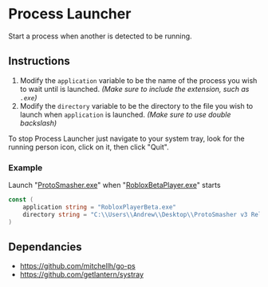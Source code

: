 # Process Launcher
Start a process when another is detected to be running. 

## Instructions

1. Modify the `application` variable to be the name of the process you wish to wait until is launched. _(Make sure to include the extension, such as `.exe`)_
2. Modify the `directory` variable to be the directory to the file you wish to launch when `application` is launched. _(Make sure to use double backslash)_

To stop Process Launcher just navigate to your system tray, look for the running person icon, click on it, then click "Quit". 

### Example

Launch "[ProtoSmasher.exe](https://protosmasher.net/)" when "[RobloxBetaPlayer.exe](https://www.roblox.com/download/client)" starts

```go
const (
	application string = "RobloxPlayerBeta.exe"
	directory string = "C:\\Users\\Andrew\\Desktop\\ProtoSmasher v3 Release\\ProtoSmasher.exe"
)
```

## Dependancies
* https://github.com/mitchellh/go-ps
* https://github.com/getlantern/systray
